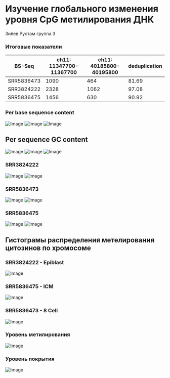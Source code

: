 # Изучение глобального изменения уровня CpG метилирования ДНК
Зиёев Рустам группа 3

### Итоговые показатели

BS-Seq | ch11: 11347700-11367700 | ch11: 40185800-40195800 | deduplication 
--- | --- | --- | ---
SRR5836473 | 1090 | 464 | 81.69
SRR3824222 | 2328 | 1062 | 97.08
SRR5836475 | 1456 | 630 | 90.92

### Per base sequence content
![Image](https://vk.com/doc177952599_652505083?hash=7VQZNjDVIuC0xkS41P2jnx6RM5Si2lOMESLiUZdFn6H&dl=YKfsXpEZzIgOFR5t6rKoGCZ6CTNGJWAYBzF3EImfiJ0&wnd=1)
![Image](https://vk.com/doc177952599_652505084?hash=dJJSR6irxLziFGthfNZn147z6aQgBDhzxD1gQdvvZLD&dl=gEwIdeNhOBzSGzSnqPMeAcHaoQGKe0wQMs9VjpTdbHc&wnd=1)
![Image](https://vk.com/doc177952599_652505086?hash=MEZqZcMv0zdbYdtkrwLB5Vej5W6b2h7enUZW2MD9Az0&dl=sdewVJ6ewdBwrHGpqVyHm0zZbST477ZnRuK1Di40c2c&wnd=1)


## Per sequence GC content
![Image](https://vk.com/doc177952599_652505087?hash=GSVDiXtOqaySr7x5xO0dc3uO6L2IHlzZW715erFNcp8&dl=oJGSxdhSW6hCczsXGwswfU6yivpBmKbfgrnRjx9no3s&wnd=1)
![Image](https://vk.com/doc177952599_652505088?hash=6LuYOlR06LfLZdRezuxsJaf854ItwVngg1V6iBWUMCk&dl=JcwjX73xbe1r1AnxxzcZgJA7jSuiRFDkSYC7XgW8snw&wnd=1)
![Image](https://vk.com/doc177952599_652505090?hash=nOAgkpqTnzO1LmZG6gLDzylJpaTrAZM9mUY36ZJHFtz&dl=ZLqvz5E2lOZwg4ZCHq9ZcA9LHhJG7ZW7hZY4W5dr1kz&wnd=1)

### SRR3824222
![Image](https://vk.com/doc177952599_652505049?hash=AM4ZdlKr7EB8oWP8Q2rwuzxx80xJZnhg7Ya27D3p0rP&dl=QpKHVvIRizXoZEOwxMpJ62hFcGpzyV3r8kNN7s5x1bg&wnd=1)
![Image](https://vk.com/doc177952599_652505053?hash=VVYzcHloWGHYbUaRUzLErckQyzHFyd5snOUcBxZLAGw&dl=VetZ3w1DkUQCCreNhXON1VWbZcyX4dytvOBGYhQLktP&wnd=1) 

### SRR5836473
![Image](https://vk.com/doc177952599_652505050?hash=6HQdjMH9Be8Nr2z4enoScZrhdcP7o0nViEwvSV7UxBz&dl=Hreea3lIGP7U2bkIzb2tF6wybtCszbFK5cFz3wnVfzc&wnd=1)
![Image](https://vk.com/doc177952599_652505055?hash=KdywZq5aYs8fUg0jqfJgYX8YdUt67ztLOeZ0k6QcbmT&dl=zX4wIpNza4ZF3bWSKt0afhOJ3187p0wPzMXHBCbAjNL&wnd=1) 

### SRR5836475
![Image](https://vk.com/doc177952599_652505051?hash=mgXUqHrF9ZaIOJwjxgK0DP4IF9hzHgyJDIJYSNGMpyD&dl=jZd1x2TrbQLCio2LqLocPAgBGsbmewoq3sIvtWrSJFo&wnd=1)
![Image](https://vk.com/doc177952599_652505060?hash=ozRtTz9vDBrVhrUmk3l8zHS0zPTpwfJanTPfYWmKZuw&dl=XoXXuiabzNxRdtTEKZnNi5M2gOFgEp7aLiN0YTZv1fP&wnd=1) 

## Гистограмы распределения метелирования цитозинов по хромосоме
### SRR3824222 - Epiblast
![Image](https://vk.com/doc177952599_652505081?hash=rNGe1anlOz3VWzB8dyMrghZ2ZyaTpqRUeDjAS2zCwKg&dl=iN0zVmTVB9ASNcojNmgT6zGc7pMqiFtqaA7zvdmQezz&wnd=1)
### SRR5836475 - ICM
![Image](https://vk.com/doc177952599_652505082?hash=FTEjvr1zfmH1ZeUn0k99nzAv05ugGdydVzzkMsB7a0L&dl=AYuzhV0KUEQ5aWzpWZZpf383CtqDhsRi7DgAxoF8ps4&wnd=1)
### SRR5836473 - 8 Cell
![Image](https://vk.com/doc177952599_652505062?hash=klXVZZBzOEZmc0QPF8QdKXZCgzmX8Z2hWVUX55TzkgX&dl=qQu37xi6Il75hUoVLBjQbHQv1ZFvtCIc8ZZc4qrd4lw&wnd=1)

### Уровень метилирования
![Image](https://vk.com/doc177952599_652505092?hash=vFaZFLYzGDxazrB5uxKitdSnB28AytCVArT4pZwCUC0&dl=b3zFPaHG5CTyCYFZ2LdzU6c9MTMkZSqG2gA8Ljevijw&wnd=1)
### Уровень покрытия
![Image](https://vk.com/doc177952599_652505079?hash=R2hZmZcfZTcJxM4fCffqAcyOh9EJn4QRW6aBHFXfnKT&dl=R2RX8X4fAzVU4d4LZ0DwDDArgzGwnlnpwwVoI6WDO7c&wnd=1)

